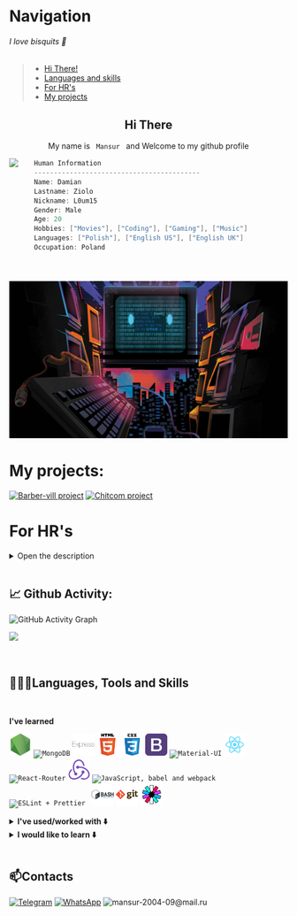 <!-- ![Alt-текст](./background-text.svg) -->
# Navigation
###### *I love bisquits* 🍪

> * [Hi There!](#hi-there)
> * [Languages and skills](#languages-tools-and-skills)
> * [For HR's](#for-hrs)
> * [My projects](#my-projects)

<h2 align="center">Hi There</h2>
<p align="center">My name is <code> Mansur </code> and Welcome to my github profile</p>

<img align="left" src="svg/givingback.svg" height="222px"/>

```csharp
    Human Information
    ------------------------------------------
    Name: Damian
    Lastname: Ziolo
    Nickname: L0um15
    Gender: Male
    Age: 20
    Hobbies: ["Movies"], ["Coding"], ["Gaming"], ["Music"]
    Languages: ["Polish"], ["English US"], ["English UK"]
    Occupation: Poland
```

<a href="https://github.com/TheZiggie/barber-vill" target="_blank"><img title="Hi!" src="upgraded_monitor.jpg"></a>

# My projects: 

<a href="https://github.com/TheZiggie/barber-vill"><img height="400" width="400" title="Click to view" src="https://d319i1jp2i9xq6.cloudfront.net/upload/images/40606/40606_p.jpg?20150107041042" alt="Barber-vill project"></a>
<a href="https://github.com/TheZiggie/chitcom"><img height="400" width="400" title="Click to view" src="https://d319i1jp2i9xq6.cloudfront.net/upload/images/40606/40606_p.jpg?20150107041042" alt="Chitcom project"></a>


# For HR's
<details>
 <summary>Open the description</summary>

 <br />
 
 If you're wanna hire me, there're some stuff for you: <br />
 Let's talk about you and me: <br />
 
 </br>
 
 ⚪ You are:  <br />
 ◻ Looking for perspect developer ◻ <br />
 ◻ Have a great abilities for growing up in your company ◻ <br />
 ◻ Have a modern development ◻ <br />
 ◻ Нужны реально думающие люди, а не почемучки <br />
 ◻ Have a good company with a friendly aptmosphere <br />
 ◻ Have a busquits <br />
 
 <br />
 
 ⚫ Because I'm: <br />
 ◼ The youngest, fullyenergied, ambition <br />
 ◼ Целенаправленный, усидчивый <br />
 ◼ Работающий, потому что мне нравится <br />
 ◼ Уделяющий этому делу огромное кол-во времени <br />
 ◼ Трудолюбивый, в нужных ситуациях <br />


</details>

<br /> 

## 📈 Github Activity:

![GitHub Activity Graph](https://activity-graph.herokuapp.com/graph?username=TheZiggie&theme=github)

<a href="https://hits.seeyoufarm.com"><img src="https://hits.seeyoufarm.com/api/count/incr/badge.svg?url=https%3A%2F%2Fgithub.com%2FTheZiggie%2F&count_bg=%233287BE&title_bg=%23C35858&icon=opsgenie.svg&icon_color=%23E7E7E7&title=visits&edge_flat=true"/></a>

<br />



##  👨🏻‍💻Languages, Tools and Skills
  
  <br />
  
  <b size="16px" >I've learned </b>
  <!--   <code><img height="40" title="Next.js" src="https://res.cloudinary.com/practicaldev/image/fetch/s--8SlHs04x--/c_imagga_scale,f_auto,fl_progressive,h_1080,q_auto,w_1080/https://dev-to-uploads.s3.amazonaws.com/uploads/articles/r7kj8y4dfyd1aw989edi.png"></code> -->
  <code><img height="40" title="Node.js" src="https://raw.githubusercontent.com/github/explore/80688e429a7d4ef2fca1e82350fe8e3517d3494d/topics/nodejs/nodejs.png"></code>
  <code><img height="40" title="MongoDB" src="https://img.icons8.com/color/480/mongodb.png"></code>
  <code><img height="40" title="Express.js" src="https://raw.githubusercontent.com/github/explore/80688e429a7d4ef2fca1e82350fe8e3517d3494d/topics/express/express.png"></code>
  <code><img height="40" title="HTML" src="https://raw.githubusercontent.com/github/explore/80688e429a7d4ef2fca1e82350fe8e3517d3494d/topics/html/html.png"></code>
  <code><img height="40" title="CSS" src="https://raw.githubusercontent.com/github/explore/80688e429a7d4ef2fca1e82350fe8e3517d3494d/topics/css/css.png"></code>
  <code><img height="40" title="Bootstrap" src="https://raw.githubusercontent.com/github/explore/80688e429a7d4ef2fca1e82350fe8e3517d3494d/topics/bootstrap/bootstrap.png"></code>
  <code><img height="40" title="Material-UI" src="https://img.icons8.com/color/480/material-ui.png"></code>
  <code><img height="40" title="React" src="https://raw.githubusercontent.com/github/explore/80688e429a7d4ef2fca1e82350fe8e3517d3494d/topics/react/react.png"></code>
  <code><img height="40" title="React-Router" src="https://pics.freeicons.io/uploads/icons/png/9267873881551942642-512.png"></code>
  <code><img height="40" title="Redux" src="https://raw.githubusercontent.com/github/explore/80688e429a7d4ef2fca1e82350fe8e3517d3494d/topics/redux/redux.png"></code>
  <code><img height="40" title="JavaScript, babel and webpack" src="https://res.cloudinary.com/beetoo/image/upload/v1519315520/js-webpack-babel_peqovw.png"></code>
  <code><img height="40" title="ESLint + Prettier " src="https://blog.gojek.io/content/images/2021/03/image-50.png"></code>
  <code><img height="40" title="bash" src="https://raw.githubusercontent.com/github/explore/80688e429a7d4ef2fca1e82350fe8e3517d3494d/topics/bash/bash.png"></code>
  <code><img height="40" title="Git" src="https://raw.githubusercontent.com/github/explore/80688e429a7d4ef2fca1e82350fe8e3517d3494d/topics/git/git.png"></code>
  <code><img height="40" title="JWT, authorization and stuff like this" src="JSON-Web-Token-Authentication-With-Node.png"></code>
 
  <details>
    <summary><b>I've used/worked with ⬇️</b></summary>
    <br />
    <code><img height="40" title="Mapbox GL" src="https://docs.mapbox.com/help/demos/custom-markers-gl-js/mapbox-icon.png"></code>
    <code><img height="40" title="react-3d-viewer" src="https://raw.githubusercontent.com/dwqdaiwenqi/react-3d-viewer/master/preview2.jpg"></code>
    <code><img height="40" title="Handlebars js" src="https://cdn.tutsplus.com/net/uploads/legacy/2143_handlebars/handlebars-thumb.jpg"></code>
    <code><img height="40" title="Postman" src="https://glue-labs.com/wp-content/uploads/2020/10/1.jpg"></code>
  </details>
  
  <details>
    <summary><b>I would like to learn ⬇️</b></summary>
    <br />
    <code><img height="40" title="java" src="https://raw.githubusercontent.com/github/explore/80688e429a7d4ef2fca1e82350fe8e3517d3494d/topics/java/java.png"></code>
    <code><img height="40" title="TypeScript" src="https://raw.githubusercontent.com/github/explore/80688e429a7d4ef2fca1e82350fe8e3517d3494d/topics/typescript/typescript.png"></code>
    <code><img height="40" title="Vue" src="https://raw.githubusercontent.com/github/explore/80688e429a7d4ef2fca1e82350fe8e3517d3494d/topics/vue/vue.png" alt="alt"></code>
    <code><img height="40" title="MySQL" src="https://raw.githubusercontent.com/github/explore/80688e429a7d4ef2fca1e82350fe8e3517d3494d/topics/mysql/mysql.png"></code>
    <code><img height="40" title="Docker" src="https://raw.githubusercontent.com/github/explore/80688e429a7d4ef2fca1e82350fe8e3517d3494d/topics/docker/docker.png"></code>
  </details>
</details>

<br /> 

<!-- Here's my contacts --> 

## 📫Contacts  

<a href="https://t.me/Mnsr_Il"><img height="40" title="Telegram" src="https://upload.wikimedia.org/wikipedia/commons/thumb/8/82/Telegram_logo.svg/1024px-Telegram_logo.svg.png"></a>
<a href="https://wa.me/79626558501"><img height="40" title="WhatsApp" src="https://upload.wikimedia.org/wikipedia/commons/thumb/6/6b/WhatsApp.svg/766px-WhatsApp.svg.png"></a>
<img height="40" title="mansur-2004-09@mail.ru" src="https://cdn4.iconfinder.com/data/icons/social-media-logos-6/512/112-gmail_email_mail-512.png">


<!-- variables -->

[languages]:(#languages-tools-and-skills)
